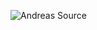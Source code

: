 ![Andreas Source](http://www.plantuml.com/plantuml/uml/SoWkIImgAStDuGf8pSvELD2rKt3CIobAJInMi5BmpiilpqbDIK_bSaZDIm4g0W00)
